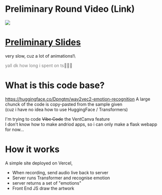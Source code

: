 # Preliminary Round Video (Link)
[![](https://img.youtube.com/vi/Fav5CBbWrhE/0.jpg)](https://www.youtube.com/watch?v=Fav5CBbWrhE)

# [Preliminary Slides](https://1drv.ms/p/c/891da508c8864d20/IQSXlg13F_0zRLJmbrDL0VptAdwqI3-IZ9sUKbV8YUftpZ0)

very slow, cuz a lot of animations!\
<p style="color: grey"> yall dk how long i spent on ts🙏🙏🙏</p>

# What is this code base?
https://huggingface.co/Dpngtm/wav2vec2-emotion-recognition
A large chunck of the code is copy-pasted from the sample given\
(cuz i have no idea how to use HuggingFace / Transformers)

I'm trying to code <s>Vibe Code</s> the VentCanva feature\
I don't know how to make andriod apps, so i can only make a flask webapp for now...

# How it works
A simple site deployed on Vercel,
- When recording, send audio live back to server
- Server runs Transformer and recognise emotion
- server returns a set of "emotions"
- Front End JS draw the artwork

